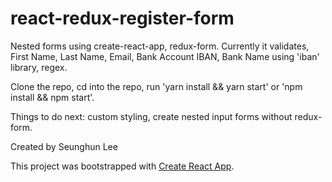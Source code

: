 # react-redux-register-form
Nested forms using create-react-app, redux-form.
Currently it validates, First Name, Last Name, Email, Bank Account IBAN, Bank Name using 'iban' library, regex.

Clone the repo, cd into the repo, run 'yarn install && yarn start' or 'npm install && npm start'.

Things to do next:
custom styling,
create nested input forms without redux-form.

Created by Seunghun Lee

This project was bootstrapped with [Create React App](https://github.com/facebookincubator/create-react-app).
